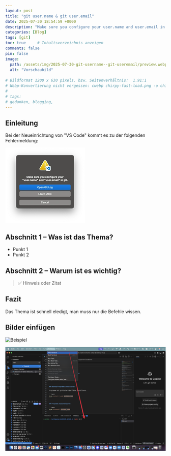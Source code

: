 ```yaml
---
layout: post
title: "git user.name & git user.email"
date: 2025-07-30 18:54:59 +0000
description: "Make sure you configure your user.name and user.email in git."
categories: [Blog]
tags: [git]
toc: true     # Inhaltsverzeichnis anzeigen
comments: false
pin: false
image:
  path: /assets/img/2025-07-30-git-username--git-useremail/preview.webp
  alt: "Vorschaubild"

# Bildformat 1200 x 630 pixels. bzw. Seitenverhältnis:  1.91:1
# Webp-Konvertierung nicht vergessen: cwebp chirpy-fast-load.png -o chirpy-fast-load.webp
#
# tags:
# gedanken, blogging,
---
```


## Einleitung

Bei der Neueinrichtung von "VS Code" kommt es zu der folgenden Fehlermeldung:

![Beschreibung](/assets/img/2025-07-30-git-username--git-useremail/SCR-20250729-rkph.webp)


## Abschnitt 1 – Was ist das Thema?

- Punkt 1
- Punkt 2

## Abschnitt 2 – Warum ist es wichtig?

> ✅ Hinweis oder Zitat

## Fazit

Das Thema ist schnell eledigt, man muss nur die Befehle wissen.



## Bilder einfügen




![Beispiel](/)


![Beschreibung](/assets/img/2025-07-30-git-username--git-useremail/CleanShot2025-07-30at20.40.08@2x.webp)
